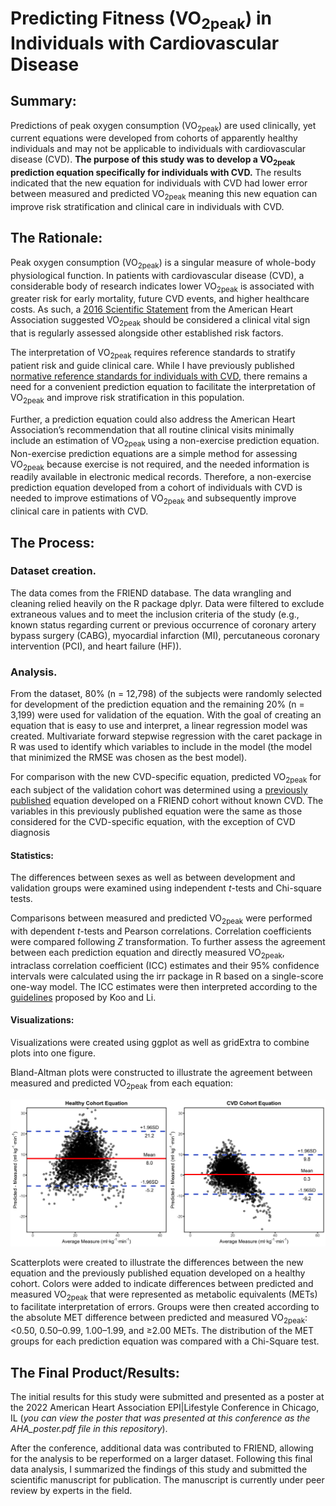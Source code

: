 # Predicting Fitness (VO<sub>2peak</sub>) in Individuals with Cardiovascular Disease

## Summary:
Predictions of peak oxygen consumption (VO<sub>2peak</sub>) are used clinically, yet current equations were developed from cohorts of apparently healthy individuals and may not be applicable to individuals with cardiovascular disease (CVD). **The purpose of this study was to develop a VO<sub>2peak</sub> prediction equation specifically for individuals with CVD.** The results indicated that the new equation for individuals with CVD had lower error between measured and predicted VO<sub>2peak</sub> meaning this new equation can improve risk stratification and clinical care in individuals with CVD.


## The Rationale:
Peak oxygen consumption (VO<sub>2peak</sub>) is a singular measure of whole-body physiological function. In patients with cardiovascular disease (CVD), a considerable body of research indicates lower VO<sub>2peak</sub> is associated with greater risk for early mortality, future CVD events, and higher healthcare costs. As such, a [2016 Scientific Statement](https://pubmed.ncbi.nlm.nih.gov/27881567/) from the American Heart Association suggested VO<sub>2peak</sub> should be considered a clinical vital sign that is regularly assessed alongside other established risk factors. 

The interpretation of VO<sub>2peak</sub> requires reference standards to stratify patient risk and guide clinical care. While I have previously published [normative reference standards for individuals with CVD](https://www.ahajournals.org/doi/10.1161/JAHA.121.022336), there remains a need for a convenient prediction equation to facilitate the interpretation of VO<sub>2peak</sub> and improve risk stratification in this population.

Further, a prediction equation could also address the American Heart Association’s recommendation that all routine clinical visits minimally include an estimation of VO<sub>2peak</sub> using a non-exercise prediction equation. Non-exercise prediction equations are a simple method for assessing VO<sub>2peak</sub> because exercise is not required, and the needed information is readily available in electronic medical records. Therefore, a non-exercise prediction equation developed from a cohort of individuals with CVD is needed to improve estimations of VO<sub>2peak</sub> and subsequently improve clinical care in patients with CVD.


## The Process:
### Dataset creation.
The data comes from the FRIEND database. The data wrangling and cleaning relied heavily on the R package dplyr. Data were filtered to exclude extraneous values and to meet the inclusion criteria of the study (e.g., known status regarding current or previous occurrence of coronary artery bypass surgery (CABG), myocardial infarction (MI), percutaneous coronary intervention (PCI), and heart failure (HF)). 

### Analysis.
From the dataset, 80% (n = 12,798) of the subjects were randomly selected for development of the prediction equation and the remaining 20% (n = 3,199) were used for validation of the equation. With the goal of creating an equation that is easy to use and interpret, a linear regression model was created. Multivariate forward stepwise regression with the caret package in R was used to identify which variables to include in the model (the model that minimized the RMSE was chosen as the best model).

For comparison with the new CVD-specific equation, predicted VO<sub>2peak</sub> for each subject of the validation cohort was determined using a [previously published](https://pubmed.ncbi.nlm.nih.gov/29517365/) equation developed on a FRIEND cohort without known CVD. The variables in this previously published equation were the same as those considered for the CVD-specific equation, with the exception of CVD diagnosis

#### Statistics:
The differences between sexes as well as between development and validation groups were examined using independent _t_-tests and Chi-square tests.

Comparisons between measured and predicted VO<sub>2peak</sub> were performed with dependent _t_-tests and Pearson correlations. Correlation coefficients were compared following _Z_ transformation. To further assess the agreement between each prediction equation and directly measured VO<sub>2peak</sub>, intraclass correlation coefficient (ICC) estimates and their 95% confidence intervals were calculated using the irr package in R based on a single-score one-way model. The ICC estimates were then interpreted according to the [guidelines](https://www.ncbi.nlm.nih.gov/pmc/articles/PMC4913118/) proposed by Koo and Li.

#### Visualizations:
Visualizations were created using ggplot as well as gridExtra to combine plots into one figure. 

Bland-Altman plots were constructed to illustrate the agreement between measured and predicted VO<sub>2peak</sub> from each equation:

![Bland_Altman_plot](images/ba_plot.png)

Scatterplots were created to illustrate the differences between the new equation and the previously published equation developed on a healthy cohort. Colors were added to indicate differences between predicted and measured VO<sub>2peak</sub> that were represented as metabolic equivalents (METs) to facilitate interpretation of errors. Groups were then created according to the absolute MET difference between predicted and measured VO<sub>2peak</sub>: <0.50, 0.50–0.99, 1.00–1.99, and ≥2.00 METs. The distribution of the MET groups for each prediction equation was compared with a Chi-Square test. 


## The Final Product/Results:
The initial results for this study were submitted and presented as a poster at the 2022 American Heart Association EPI|Lifestyle Conference in Chicago, IL (_you can view the poster that was presented at this conference as the AHA_poster.pdf file in this repository_).

After the conference, additional data was contributed to FRIEND, allowing for the analysis to be reperformed on a larger dataset. Following this final data analysis, I summarized the findings of this study and submitted the scientific manuscript for publication. The manuscript is currently under peer review by experts in the field.
